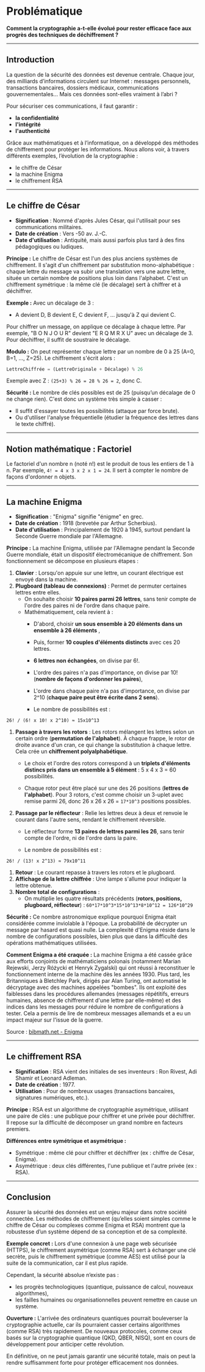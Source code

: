 # Problématique

**Comment la cryptographie a-t-elle évolué pour rester efficace face aux progrès des techniques de déchiffrement ?**

---

## Introduction
La question de la sécurité des données est devenue centrale. Chaque jour, des milliards d’informations circulent sur Internet : messages personnels, transactions bancaires, dossiers médicaux, communications gouvernementales... Mais ces données sont-elles vraiment à l’abri ?

Pour sécuriser ces communications, il faut garantir :
- **la confidentialité**
- **l'intégrité**
- **l'authenticité**

Grâce aux mathématiques et à l’informatique, on a développé des méthodes de chiffrement pour protéger les informations. Nous allons voir, à travers différents exemples, l’évolution de la cryptographie :
- le chiffre de César
- la machine Enigma
- le chiffrement RSA

---

## Le chiffre de César
- **Signification** : Nommé d'après Jules César, qui l'utilisait pour ses communications militaires.
- **Date de création** : Vers -50 av. J.-C.
- **Date d'utilisation** : Antiquité, mais aussi parfois plus tard à des fins pédagogiques ou ludiques.

**Principe :**
Le chiffre de César est l'un des plus anciens systèmes de chiffrement. Il s'agit d'un chiffrement par substitution mono-alphabétique : chaque lettre du message va subir une translation vers une autre lettre, située un certain nombre de positions plus loin dans l'alphabet. C'est un chiffrement symétrique : la même clé (le décalage) sert à chiffrer et à déchiffrer.

**Exemple :**
Avec un décalage de 3 :
- A devient D, B devient E, C devient F, ... jusqu'à Z qui devient C.

Pour chiffrer un message, on applique ce décalage à chaque lettre. Par exemple, "B O N J O U R" devient "E R Q M R X U" avec un décalage de 3.
Pour déchiffrer, il suffit de soustraire le décalage.

**Modulo :**
On peut représenter chaque lettre par un nombre de 0 à 25 (A=0, B=1, ..., Z=25). Le chiffrement s'écrit alors :
```py
LettreChiffrée = (LettreOriginale + Décalage) % 26
```
Exemple avec Z : ``(25+3) % 26 = 28 % 26 = 2``, donc C.

**Sécurité :**
Le nombre de clés possibles est de 25 (puisqu’un décalage de 0 ne change rien). C'est donc un système très simple à casser :
- Il suffit d'essayer toutes les possibilités (attaque par force brute).
- Ou d'utiliser l'analyse fréquentielle (étudier la fréquence des lettres dans le texte chiffré).

---

## Notion mathématique : Factoriel
Le factoriel d'un nombre n (noté n!) est le produit de tous les entiers de 1 à n. Par exemple, ``4! = 4 x 3 x 2 x 1 = 24``. Il sert à compter le nombre de façons d'ordonner n objets.

---

## La machine Enigma
- **Signification** : "Enigma" signifie "énigme" en grec.
- **Date de création** : 1918 (brevetée par Arthur Scherbius).
- **Date d'utilisation** : Principalement de 1920 à 1945, surtout pendant la Seconde Guerre mondiale par l'Allemagne.

**Principe :**
La machine Enigma, utilisée par l'Allemagne pendant la Seconde Guerre mondiale, était un dispositif électromécanique de chiffrement. Son fonctionnement se décompose en plusieurs étapes :

1. **Clavier** : Lorsqu'on appuie sur une lettre, un courant électrique est envoyé dans la machine.
2. **Plugboard (tableau de connexions)** : Permet de permuter certaines lettres entre elles.
   - On souhaite choisir **10 paires parmi 26 lettres**, sans tenir compte de l'ordre des paires ni de l'ordre dans chaque paire.
   - Mathématiquement, cela revient à :
     - D'abord, choisir **un sous ensemble à 20 éléments dans un ensemble à 26 éléments** ,
     
     - Puis, former **10 couples d'éléments distincts** avec ces 20 lettres.
   
     - **6 lettres non échangées**, on divise par 6!.
     
     - L'ordre des paires n'a pas d'importance, on divise par 10! (**nombre de façons d'ordonner les paires**),
     
     - L'ordre dans chaque paire n'a pas d'importance, on divise par 2^10 (**chaque paire peut être écrite dans 2 sens**).
   
     - Le nombre de possibilités est :
```
26! / (6! x 10! x 2^10) ≈ 15x10^13
```
1. **Passage à travers les rotors** : Les rotors mélangent les lettres selon un certain ordre (**permutation de l'alphabet**). À chaque frappe, le rotor de droite avance d'un cran, ce qui change la substitution à chaque lettre. Cela crée un **chiffrement polyalphabétique**.
   - Le choix et l'ordre des rotors correspond à un **triplets d'éléments distincs pris dans un ensemble à 5 élément** : 5 x 4 x 3 = 60 possibilités.
  
   - Chaque rotor peut être placé sur une des 26 positions (**lettres de l'alphabet**). Pour 3 rotors, c'est comme choisir un 3-uplet avec remise parmi 26, donc 26 x 26 x 26 = ``17*10^3`` positions possibles.
   
2. **Passage par le réflecteur** : Relie les lettres deux à deux et renvoie le courant dans l'autre sens, rendant le chiffrement réversible.
   - Le réflecteur forme **13 paires de lettres parmi les 26**, sans tenir compte de l'ordre, ni de l'ordre dans la paire.
  
   - Le nombre de possibilités est :
```
26! / (13! x 2^13) ≈ 79x10^11
```
1. **Retour** : Le courant repasse à travers les rotors et le plugboard.
2. **Affichage de la lettre chiffrée** : Une lampe s'allume pour indiquer la lettre obtenue.
3. **Nombre total de configurations** :
   - On multiplie les quatre résultats précédents (**rotors, positions, plugboard, réflecteur**) :
```60*17*10^3*15*10^13*8*10^12 = 126*10^29```

**Sécurité :**
Ce nombre astronomique explique pourquoi Enigma était considérée comme inviolable à l'époque. La probabilité de décrypter un message par hasard est quasi nulle. La complexité d'Enigma réside dans le nombre de configurations possibles, bien plus que dans la difficulté des opérations mathématiques utilisées.

**Comment Enigma a été craquée :**
La machine Enigma a été cassée grâce aux efforts conjoints de mathématiciens polonais (notamment Marian Rejewski, Jerzy Różycki et Henryk Zygalski) qui ont réussi à reconstituer le fonctionnement interne de la machine dès les années 1930. Plus tard, les Britanniques à Bletchley Park, dirigés par Alan Turing, ont automatisé le décryptage avec des machines appelées "bombes". Ils ont exploité des faiblesses dans les procédures allemandes (messages répétitifs, erreurs humaines, absence de chiffrement d'une lettre par elle-même) et des indices dans les messages pour réduire le nombre de configurations à tester. Cela a permis de lire de nombreux messages allemands et a eu un impact majeur sur l'issue de la guerre.

Source : [bibmath.net - Enigma](https://www.bibmath.net/crypto/index.php?action=affiche&quoi=debvingt/enigmafonc)

---

## Le chiffrement RSA
- **Signification** : RSA vient des initiales de ses inventeurs : Ron Rivest, Adi Shamir et Leonard Adleman.
- **Date de création** : 1977.
- **Utilisation** : Pour de nombreux usages (transactions bancaires, signatures numériques, etc.).

**Principe :**
RSA est un algorithme de cryptographie asymétrique, utilisant une paire de clés : une publique pour chiffrer et une privée pour déchiffrer. Il repose sur la difficulté de décomposer un grand nombre en facteurs premiers.

**Différences entre symétrique et asymétrique :**
- Symétrique : même clé pour chiffrer et déchiffrer (ex : chiffre de César, Enigma).
- Asymétrique : deux clés différentes, l'une publique et l'autre privée (ex : RSA).

---

## Conclusion
Assurer la sécurité des données est un enjeu majeur dans notre société connectée. Les méthodes de chiffrement (qu’elles soient simples comme le chiffre de César ou complexes comme Enigma et RSA) montrent que la robustesse d’un système dépend de sa conception et de sa complexité.

**Exemple concret :**
Lors d'une connexion à une page web sécurisée (HTTPS), le chiffrement asymétrique (comme RSA) sert à échanger une clé secrète, puis le chiffrement symétrique (comme AES) est utilisé pour la suite de la communication, car il est plus rapide.

Cependant, la sécurité absolue n’existe pas :
- les progrès technologiques (quantique, puissance de calcul, nouveaux algorithmes),
- les failles humaines ou organisationnelles
peuvent remettre en cause un système.

**Ouverture :**
L'arrivée des ordinateurs quantiques pourrait bouleverser la cryptographie actuelle, car ils pourraient casser certains algorithmes (comme RSA) très rapidement. De nouveaux protocoles, comme ceux basés sur la cryptographie quantique (QKD, QBER, NISQ), sont en cours de développement pour anticiper cette révolution.

En définitive, on ne peut jamais garantir une sécurité totale, mais on peut la rendre suffisamment forte pour protéger efficacement nos données.
